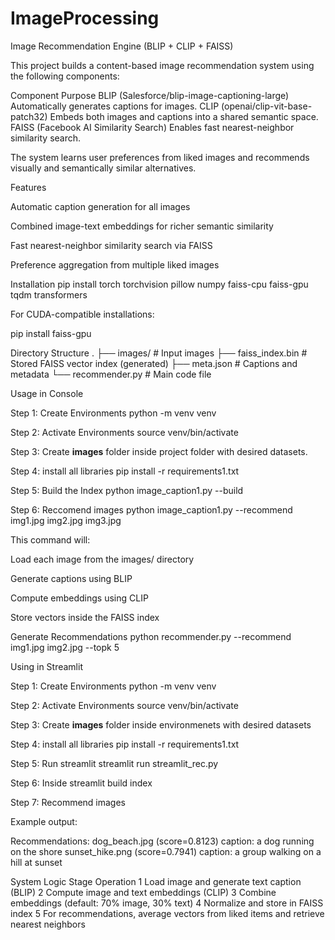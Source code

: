 # ImageProcessing
Image Recommendation Engine (BLIP + CLIP + FAISS)

This project builds a content-based image recommendation system using the following components:

Component	Purpose
BLIP (Salesforce/blip-image-captioning-large)	Automatically generates captions for images.
CLIP (openai/clip-vit-base-patch32)	Embeds both images and captions into a shared semantic space.
FAISS (Facebook AI Similarity Search)	Enables fast nearest-neighbor similarity search.

The system learns user preferences from liked images and recommends visually and semantically similar alternatives.

Features

Automatic caption generation for all images

Combined image-text embeddings for richer semantic similarity

Fast nearest-neighbor similarity search via FAISS

Preference aggregation from multiple liked images

Installation
pip install torch torchvision pillow numpy faiss-cpu faiss-gpu tqdm transformers


For CUDA-compatible installations:

pip install faiss-gpu

Directory Structure
.
├── images/               # Input images
├── faiss_index.bin       # Stored FAISS vector index (generated)
├── meta.json             # Captions and metadata
└── recommender.py        # Main code file

Usage in Console

Step 1: Create Environments
python -m venv venv

Step 2: Activate Environments
source venv/bin/activate

Step 3: Create **images** folder inside project folder with desired datasets.

Step 4: install all libraries
pip install -r requirements1.txt

Step 5: Build the Index
python image_caption1.py --build

Step 6: Reccomend images
python image_caption1.py --recommend img1.jpg img2.jpg img3.jpg


This command will:

Load each image from the images/ directory

Generate captions using BLIP

Compute embeddings using CLIP

Store vectors inside the FAISS index

Generate Recommendations
python recommender.py --recommend img1.jpg img2.jpg --topk 5

Using in Streamlit

Step 1: Create Environments
python -m venv venv

Step 2: Activate Environments
source venv/bin/activate

Step 3: Create **images** folder inside environmenets with desired datasets

Step 4: install all libraries
pip install -r requirements1.txt

Step 5: Run streamlit
streamlit run streamlit_rec.py

Step 6: Inside streamlit build index

Step 7: Recommend images

Example output:

Recommendations:
dog_beach.jpg (score=0.8123) caption: a dog running on the shore
sunset_hike.png (score=0.7941) caption: a group walking on a hill at sunset

System Logic
Stage	Operation
1	Load image and generate text caption (BLIP)
2	Compute image and text embeddings (CLIP)
3	Combine embeddings (default: 70% image, 30% text)
4	Normalize and store in FAISS index
5	For recommendations, average vectors from liked items and retrieve nearest neighbors



